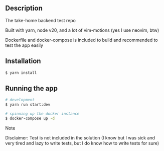 ## Description

The take-home backend test repo

Built with yarn, node v20, and a lot of vim-motions (yes I use neovim, btw)

Dockerfile and docker-compose is included to build and recommended to test the app easily

## Installation

```bash
$ yarn install
```

## Running the app

```bash
# development
$ yarn run start:dev

# spinning up the docker instance
$ docker-compose up -d
```

> [!NOTE]
> Disclaimer: Test is not included in the solution (I know but I was sick and very tired and lazy to write tests, but I do know how to write tests for sure)

